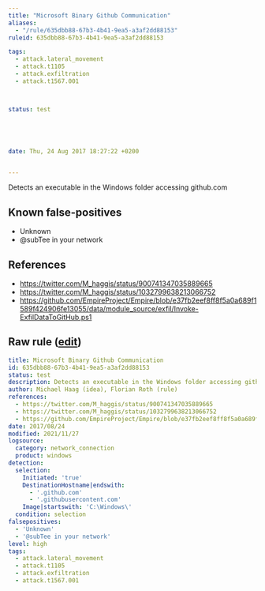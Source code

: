 ```yaml
---
title: "Microsoft Binary Github Communication"
aliases:
  - "/rule/635dbb88-67b3-4b41-9ea5-a3af2dd88153"
ruleid: 635dbb88-67b3-4b41-9ea5-a3af2dd88153

tags:
  - attack.lateral_movement
  - attack.t1105
  - attack.exfiltration
  - attack.t1567.001



status: test





date: Thu, 24 Aug 2017 18:27:22 +0200


---
```


Detects an executable in the Windows folder accessing github.com

<!--more-->


## Known false-positives

* Unknown
* @subTee in your network



## References

* https://twitter.com/M_haggis/status/900741347035889665
* https://twitter.com/M_haggis/status/1032799638213066752
* https://github.com/EmpireProject/Empire/blob/e37fb2eef8ff8f5a0a689f1589f424906fe13055/data/module_source/exfil/Invoke-ExfilDataToGitHub.ps1


## Raw rule ([edit](https://github.com/SigmaHQ/sigma/edit/master/rules/windows/network_connection/net_connection_win_binary_github_com.yml))
```yaml
title: Microsoft Binary Github Communication
id: 635dbb88-67b3-4b41-9ea5-a3af2dd88153
status: test
description: Detects an executable in the Windows folder accessing github.com
author: Michael Haag (idea), Florian Roth (rule)
references:
  - https://twitter.com/M_haggis/status/900741347035889665
  - https://twitter.com/M_haggis/status/1032799638213066752
  - https://github.com/EmpireProject/Empire/blob/e37fb2eef8ff8f5a0a689f1589f424906fe13055/data/module_source/exfil/Invoke-ExfilDataToGitHub.ps1
date: 2017/08/24
modified: 2021/11/27
logsource:
  category: network_connection
  product: windows
detection:
  selection:
    Initiated: 'true'
    DestinationHostname|endswith:
      - '.github.com'
      - '.githubusercontent.com'
    Image|startswith: 'C:\Windows\'
  condition: selection
falsepositives:
  - 'Unknown'
  - '@subTee in your network'
level: high
tags:
  - attack.lateral_movement
  - attack.t1105
  - attack.exfiltration
  - attack.t1567.001

```
